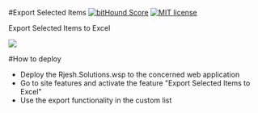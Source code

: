 #Export Selected Items
[![bitHound Score](https://www.bithound.io/github/rjesh-git/ExportSelectedItems/badges/score.svg)](https://www.bithound.io/github/rjesh-git/ExportSelectedItems)
[![MIT license](https://img.shields.io/npm/l/express.svg)](https://github.com/rjesh-git/ExportSelectedItems/blob/master/LICENSE)

Export Selected Items to Excel

![](http://3.bp.blogspot.com/-0A_i6an-Sh4/UWMnhoiKdTI/AAAAAAAAB8o/lk5OmwgWeIs/s640/Exportexcel.png)

#How to deploy

* Deploy the Rjesh.Solutions.wsp to the concerned web application
* Go to site features and activate the feature "Export Selected Items to Excel"
* Use the export functionality in the custom list
